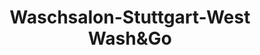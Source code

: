 ---
title: "Waschsalon-Stuttgart-West Wash&Go"
url: /stuttgart/waschsalon-stuttgart-west-washundgo/
shop: Wäscherei
---